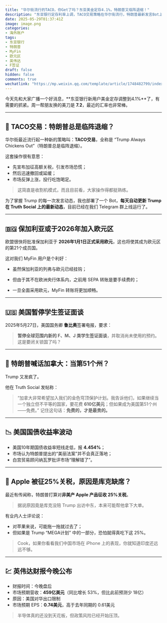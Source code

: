 ```yaml
---
title: "华尔街流行的TACO，你Get了吗？东亚美金定存4.1%，特朗普又临阵退缩！"
description: "东亚银行定存利率上调，TACO交易策略在华尔街流行，特朗普最新发言Bot上线，保加利亚准备加入欧元区，美国暂停F签证面谈，英伟达财报将至…"
date: 2025-05-29T01:37:41Z
image: image.png
categories:
- 海外账户
tags:
- 东亚银行
- 特朗普
- MyFin
- 欧元区
- 英伟达
- F签证
draft: false
hidden: false
comments: true
wechatlink: "https://mp.weixin.qq.com/template/article/1748482799/index.html"
---
```


今天先和大家广播一个好消息，**东亚银行新用户美金定存调整到4.1%**了，有需要的抓紧。周一帮朋友换的美刀是 **7.2**，最近的汇率也非常棒。

---

## 🐔 TACO交易：特朗普总是临阵退缩？

华尔街最近流行起一种新的策略叫：**TACO交易**，全称是 “Trump Always Chickens Out”（特朗普总是临阵退缩）。

这套操作很有意思：

- 先宣布加征高额关税，引发市场恐慌；
- 然后迅速撤回或延缓；
- 市场反弹上涨，投行吃饱喝足。

> 这简直是收割机模式，而且目前看，大家操作得都挺熟练。

为了掌握 Trump 的每一次发言动态，我也部署了一个 Bot，**每天自动更新 Trump 在 Truth Social 上的最新动态**，目前已经在我们 Telegram 群上线运行了。

---

## 🇧🇬 保加利亚或于2026年加入欧元区

欧盟很快将批准保加利亚于 **2026年1月1日正式采用欧元**，这也将使其成为欧元区的第21个成员国。

这对我们 MyFin 用户是个利好：

- 虽然保加利亚的列弗与欧元已经挂钩；

- 但由于其不在欧洲央行体系内，之前用 SEPA 转账是要手续费的；
- 一旦全面采用欧元，MyFin 转账将更加顺畅。

---

## 🇺🇸 美国暂停学生签证面谈

2025年5月27日，美国国务卿 **鲁比奥**签署电报，要求：

> **暂停全球范围内新的 F、M、J 类学生签证面谈**，并取消尚未使用的预约。
> 这是要闭关锁国了吗？

---

## 🍁 特朗普喊话加拿大：当第51个州？

Trump 又发疯了。

他在 Truth Social 发帖称：

> “加拿大非常希望加入我们的金色穹顶保护计划。我告诉他们，如果继续当一个独立但不平等的国家，要花费 **610亿美元**；但如果成为美国第51个州——免费。”
> 记住这句话：**免费的，才是最贵的。**

---

## 📉 美国国债收益率波动

- 美国10年期国债收益率短线走低，报 **4.454%**；
- 市场认为特朗普提出的“美丽法案”并不会真正落地；
- 白宫贸易顾问纳瓦罗批评市场“理解错了”。

---

## 🍎 Apple 被征25%关税，原因是库克缺席？

最近有传闻称，特朗普打算对**非美产 Apple 产品征收 25%关税**。

> 据说原因竟是库克没陪 Trump 出访中东，本来可能帮他拿下大单。

有业内人士评论说：

- 对苹果来说，可能拖一拖就过去了；
- 但如果是 Trump “MEGA计划” 中的一部分，恐怕就得真吃下这 25%。

> Cook，如果你看看我们中国市场在 iPhone 上的表现，你就知道印度还远远不够。

---

## 💹 英伟达财报今晚公布

- 财报时间：今晚盘后  
- 市场预期营收：**459亿美元**（同比增长 53%，但比此前预测少 18亿）  
- 原因：美国对华出口限制  
- 市场预期 EPS：**0.74美元**，高于去年同期的 0.61美元

> 半导体真的还没到天花板，但政策风险已经开始压顶。
